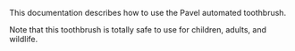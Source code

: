 This documentation describes how to use the Pavel automated 
toothbrush.

Note that this toothbrush is totally safe to use for children,
adults, and wildlife.

